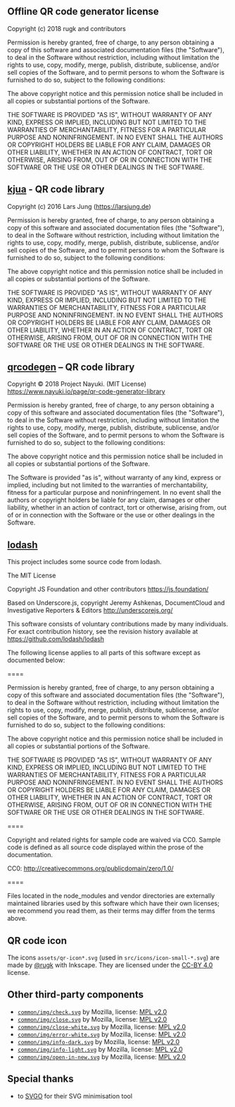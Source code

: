 ## Offline QR code generator license
Copyright (c) 2018 rugk and contributors

Permission is hereby granted, free of charge, to any person obtaining a copy of this software and associated documentation files (the "Software"), to deal in the Software without restriction, including without limitation the rights to use, copy, modify, merge, publish, distribute, sublicense, and/or sell copies of the Software, and to permit persons to whom the Software is furnished to do so, subject to the following conditions:

The above copyright notice and this permission notice shall be included in all copies or substantial portions of the Software.

THE SOFTWARE IS PROVIDED "AS IS", WITHOUT WARRANTY OF ANY KIND, EXPRESS OR IMPLIED, INCLUDING BUT NOT LIMITED TO THE WARRANTIES OF MERCHANTABILITY, FITNESS FOR A PARTICULAR PURPOSE AND NONINFRINGEMENT. IN NO EVENT SHALL THE AUTHORS OR COPYRIGHT HOLDERS BE LIABLE FOR ANY CLAIM, DAMAGES OR OTHER LIABILITY, WHETHER IN AN ACTION OF CONTRACT, TORT OR OTHERWISE, ARISING FROM, OUT OF OR IN CONNECTION WITH THE SOFTWARE OR THE USE OR OTHER DEALINGS IN THE SOFTWARE.

## [kjua](https://github.com/lrsjng/kjua) - QR code library

Copyright (c) 2016 Lars Jung (https://larsjung.de)

Permission is hereby granted, free of charge, to any person obtaining a copy of this software and associated documentation files (the "Software"), to deal in the Software without restriction, including without limitation the rights to use, copy, modify, merge, publish, distribute, sublicense, and/or sell copies of the Software, and to permit persons to whom the Software is furnished to do so, subject to the following conditions:

The above copyright notice and this permission notice shall be included in all copies or substantial portions of the Software.

THE SOFTWARE IS PROVIDED "AS IS", WITHOUT WARRANTY OF ANY KIND, EXPRESS OR IMPLIED, INCLUDING BUT NOT LIMITED TO THE WARRANTIES OF MERCHANTABILITY, FITNESS FOR A PARTICULAR PURPOSE AND NONINFRINGEMENT. IN NO EVENT SHALL THE AUTHORS OR COPYRIGHT HOLDERS BE LIABLE FOR ANY CLAIM, DAMAGES OR OTHER LIABILITY, WHETHER IN AN ACTION OF CONTRACT, TORT OR OTHERWISE, ARISING FROM, OUT OF OR IN CONNECTION WITH THE SOFTWARE OR THE USE OR OTHER DEALINGS IN THE SOFTWARE.

## [qrcodegen](https://www.nayuki.io/page/qr-code-generator-library) – QR code library

Copyright © 2018 Project Nayuki. (MIT License)
https://www.nayuki.io/page/qr-code-generator-library

Permission is hereby granted, free of charge, to any person obtaining a copy of this software and associated documentation files (the "Software"), to deal in the Software without restriction, including without limitation the rights to use, copy, modify, merge, publish, distribute, sublicense, and/or sell copies of the Software, and to permit persons to whom the Software is furnished to do so, subject to the following conditions:

The above copyright notice and this permission notice shall be included in all copies or substantial portions of the Software.

The Software is provided "as is", without warranty of any kind, express or implied, including but not limited to the warranties of merchantability, fitness for a particular purpose and noninfringement. In no event shall the authors or copyright holders be liable for any claim, damages or other liability, whether in an action of contract, tort or otherwise, arising from, out of or in connection with the Software or the use or other dealings in the Software.


## [lodash](https://github.com/lodash/lodash)

This project includes some source code from lodash.

The MIT License

Copyright JS Foundation and other contributors <https://js.foundation/>

Based on Underscore.js, copyright Jeremy Ashkenas,
DocumentCloud and Investigative Reporters & Editors <http://underscorejs.org/>

This software consists of voluntary contributions made by many
individuals. For exact contribution history, see the revision history
available at https://github.com/lodash/lodash

The following license applies to all parts of this software except as
documented below:

====

Permission is hereby granted, free of charge, to any person obtaining
a copy of this software and associated documentation files (the
"Software"), to deal in the Software without restriction, including
without limitation the rights to use, copy, modify, merge, publish,
distribute, sublicense, and/or sell copies of the Software, and to
permit persons to whom the Software is furnished to do so, subject to
the following conditions:

The above copyright notice and this permission notice shall be
included in all copies or substantial portions of the Software.

THE SOFTWARE IS PROVIDED "AS IS", WITHOUT WARRANTY OF ANY KIND,
EXPRESS OR IMPLIED, INCLUDING BUT NOT LIMITED TO THE WARRANTIES OF
MERCHANTABILITY, FITNESS FOR A PARTICULAR PURPOSE AND
NONINFRINGEMENT. IN NO EVENT SHALL THE AUTHORS OR COPYRIGHT HOLDERS BE
LIABLE FOR ANY CLAIM, DAMAGES OR OTHER LIABILITY, WHETHER IN AN ACTION
OF CONTRACT, TORT OR OTHERWISE, ARISING FROM, OUT OF OR IN CONNECTION
WITH THE SOFTWARE OR THE USE OR OTHER DEALINGS IN THE SOFTWARE.

====

Copyright and related rights for sample code are waived via CC0. Sample
code is defined as all source code displayed within the prose of the
documentation.

CC0: http://creativecommons.org/publicdomain/zero/1.0/

====

Files located in the node_modules and vendor directories are externally
maintained libraries used by this software which have their own
licenses; we recommend you read them, as their terms may differ from the
terms above.

## QR code icon

The icons `assets/qr-icon*.svg` (used in `src/icons/icon-small-*.svg`) are made by [@rugk](https://github.com/rugk) with Inkscape. They are licensed under the [CC-BY 4.0](http://creativecommons.org/licenses/by/4.0/) license.

## Other third-party components

* [`common/img/check.svg`](common/img/check.svg) by Mozilla, license: [MPL v2.0](https://www.mozilla.org/en-US/MPL/2.0/)
* [`common/img/close.svg`](popup/img/close.svg) by Mozilla, license: [MPL v2.0](https://www.mozilla.org/en-US/MPL/2.0/)
* [`common/img/close-white.svg`](popup/img/close.svg) by Mozilla, license: [MPL v2.0](https://www.mozilla.org/en-US/MPL/2.0/)
* [`common/img/error-white.svg`](common/img/error-white.svg) by Mozilla, license: [MPL v2.0](https://www.mozilla.org/en-US/MPL/2.0/)
* [`common/img/info-dark.svg`](common/img/info-dark.svg) by Mozilla, license: [MPL v2.0](https://www.mozilla.org/en-US/MPL/2.0/)
* [`common/img/info-light.svg`](common/img/info-light.svg) by Mozilla, license: [MPL v2.0](https://www.mozilla.org/en-US/MPL/2.0/)
* [`common/img/open-in-new.svg`](common/img/open-in-new.svg) by Mozilla, license: [MPL v2.0](https://www.mozilla.org/en-US/MPL/2.0/)

## Special thanks
* to [SVGO](https://jakearchibald.github.io/svgomg/) for their SVG minimisation tool
